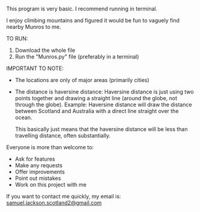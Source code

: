 This program is very basic.
I recommend running in terminal.

I enjoy climbing mountains and figured it would be fun to vaguely find nearby Munros to me.

TO RUN:
1. Download the whole file
2. Run the "Munros.py" file (preferably in a terminal)

IMPORTANT TO NOTE:
  - The locations are only of major areas (primarily cities)
  - The distance is haversine distance:
      Haversine distance is just using two points together and drawing a straight line (around the globe, not through the globe). 
      Example: Haversine distance will draw the distance between Scotland and Australia with a direct line straight over the ocean.
      
      This basically just means that the haversine distance will be less than travelling distance, often substantially.
      

Everyone is more than welcome to:
- Ask for features
- Make any requests
- Offer improvements
- Point out mistakes
- Work on this project with me

If you want to contact me quickly, my email is:
samuel.jackson.scotland2@gmail.com
